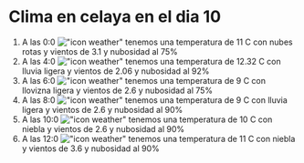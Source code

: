 # Clima en celaya en el dia 10

1. A las 0:0 !["icon weather"](http://openweathermap.org/img/w/04n.png) tenemos una temperatura de 11 C con nubes rotas y  vientos de 3.1 y nubosidad al 75%
1. A las 4:0 !["icon weather"](http://openweathermap.org/img/w/10n.png) tenemos una temperatura de 12.32 C con lluvia ligera y  vientos de 2.06 y nubosidad al 92%
1. A las 6:0 !["icon weather"](http://openweathermap.org/img/w/09n.png) tenemos una temperatura de 9 C con llovizna ligera y  vientos de 2.6 y nubosidad al 75%
1. A las 8:0 !["icon weather"](http://openweathermap.org/img/w/10n.png) tenemos una temperatura de 9 C con lluvia ligera y  vientos de 2.6 y nubosidad al 90%
1. A las 10:0 !["icon weather"](http://openweathermap.org/img/w/50d.png) tenemos una temperatura de 10 C con niebla y  vientos de 2.6 y nubosidad al 90%
1. A las 12:0 !["icon weather"](http://openweathermap.org/img/w/50d.png) tenemos una temperatura de 11 C con niebla y  vientos de 3.6 y nubosidad al 90%
